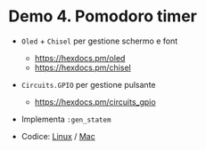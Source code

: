 # Demo 4. Pomodoro timer

* `Oled` + `Chisel` per gestione schermo e font 
    - https://hexdocs.pm/oled
    - https://hexdocs.pm/chisel 

* `Circuits.GPIO` per gestione pulsante 
    - https://hexdocs.pm/circuits_gpio

* Implementa `:gen_statem`


* Codice: [Linux](vscodium://file/home/christian/Projects/nerves_talk/pomodoro-timer) / [Mac](vscode://file/Users/christian/Projects/nerves_talk/pomodoro-timer)

